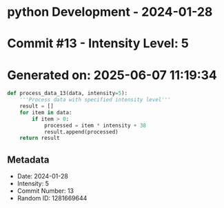 ﻿# python Development - 2024-01-28
# Commit #13 - Intensity Level: 5
# Generated on: 2025-06-07 11:19:34
```python
def process_data_13(data, intensity=5):
    '''Process data with specified intensity level'''
    result = []
    for item in data:
        if item > 0:
            processed = item * intensity + 38
            result.append(processed)
    return result
```
## Metadata
- Date: 2024-01-28
- Intensity: 5
- Commit Number: 13
- Random ID: 1281669644
